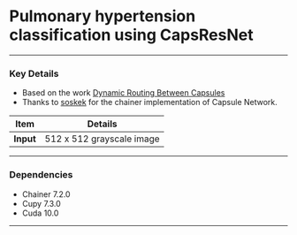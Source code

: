 # Pulmonary hypertension classification using CapsResNet

---
### Key Details
* Based on the work [Dynamic Routing Between Capsules](https://arxiv.org/abs/1710.09829)
* Thanks to [soskek](https://github.com/soskek/dynamic_routing_between_capsules) for the chainer implementation of Capsule Network.



|Item| Details|
|---|---|
|**Input**|512 x 512 grayscale image|



---
### Dependencies
* Chainer 7.2.0
* Cupy 7.3.0
* Cuda 10.0
---
